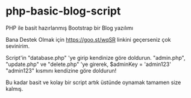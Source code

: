 # php-basic-blog-script
PHP ile basit hazırlanmış Bootstrap bir Blog yazılımı

Bana Destek Olmak için https://goo.st/wqSR linkini geçerseniz çok sevinirim.

Script'in "database.php" 'ye girip kendinize göre doldurun.
"admin.php", "update.php" ve "delete.php" 'ye girerek, $adminKey = 'admin123' "admin123" kısmını kendizine göre doldurun!

Bu kadar basit ve kolay bir script artık üstünde oynamak tamamen size kalmış.
